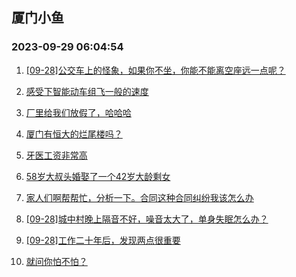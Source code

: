 ## 厦门小鱼 
### 2023-09-29 06:04:54

1. [[09-28]公交车上的怪象，如果你不坐，你能不能离空座远一点呢？](http://bbs.xmfish.com/read-htm-tid-18080531.html)

2. [感受下智能动车组飞一般的速度](http://bbs.xmfish.com/read-htm-tid-18080594.html)

3. [厂里给我们放假了，哈哈哈](http://bbs.xmfish.com/read-htm-tid-18080477.html)

4. [厦门有恒大的烂尾楼吗？](http://bbs.xmfish.com/read-htm-tid-18080643.html)

5. [牙医工资非常高](http://bbs.xmfish.com/read-htm-tid-18080648.html)

6. [58岁大叔头婚娶了一个42岁大龄剩女](http://bbs.xmfish.com/read-htm-tid-18080553.html)

7. [家人们啊帮帮忙，分析一下。合同这种合同纠纷我该怎么办](http://bbs.xmfish.com/read-htm-tid-18080529.html)

8. [[09-28]城中村晚上隔音不好，噪音太大了，单身失眠怎么办？](http://bbs.xmfish.com/read-htm-tid-18080713.html)

9. [[09-28]工作二十年后，发现两点很重要](http://bbs.xmfish.com/read-htm-tid-18080539.html)

10. [就问你怕不怕？](http://bbs.xmfish.com/read-htm-tid-18080611.html)

